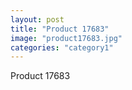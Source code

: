 ```yaml
---
layout: post
title: "Product 17683"
image: "product17683.jpg"
categories: "category1"
---
```

Product 17683
